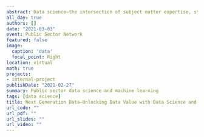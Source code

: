 ```yaml
---
abstract: Data science—the intersection of subject matter expertise, statistical analysis, and coding—has expanded what's possible when it comes to informing the decision process. In the public sector, that encompasses policy, program, and operational decisions. In this talk, I tell the story of how the data scientists at BC Stats have been building better models and more effectively communicating the results of our analysis.
all_day: true
authors: []
date: "2021-03-03"
event: Public Sector Network
featured: false
image:
  caption: 'data'
  focal_point: Right
location: virtual
math: true
projects:
- internal-project
publishDate: "2021-02-27"
summary: Public sector data science and machine learning
tags: [data science]
title: Next Generation Data—Unlocking Data Value with Data Science and Machine Learning
url_code: ""
url_pdf: ""
url_slides: ""
url_video: ""
---
```


